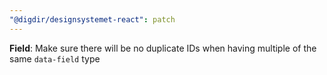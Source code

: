 ```yaml
---
"@digdir/designsystemet-react": patch
---
```


**Field**: Make sure there will be no duplicate IDs when having multiple of the same `data-field` type
